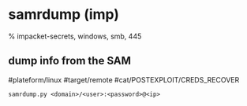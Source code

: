 # samrdump (imp)

% impacket-secrets, windows, smb, 445

## dump info from the SAM
#plateform/linux #target/remote #cat/POSTEXPLOIT/CREDS_RECOVER 
```
samrdump.py <domain>/<user>:<password>@<ip>
```